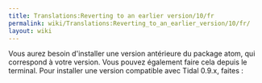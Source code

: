 ```yaml
---
title: Translations:Reverting to an earlier version/10/fr
permalink: wiki/Translations:Reverting_to_an_earlier_version/10/fr/
layout: wiki
---
```


Vous aurez besoin d'installer une version antérieure du package atom,
qui correspond à votre version. Vous pouvez également faire cela depuis
le terminal. Pour installer une version compatible avec Tidal 0.9.x,
faites :

